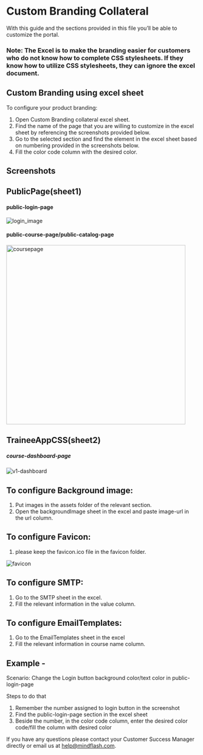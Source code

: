 # Custom Branding Collateral


With this guide and the sections provided in this file you’ll be able to customize the portal.

### Note:  The Excel is to make the branding easier for customers who do not know how to complete CSS stylesheets. If they know how to utilize CSS stylesheets, they can ignore the excel document. 

## Custom Branding using excel sheet

To configure your product branding:
  1. Open Custom Branding collateral excel sheet.
  2. Find the name of the page that you are willing to customize in the excel sheet by referencing the screenshots provided below.
  3. Go to the selected section and find the element in the excel sheet based on numbering provided in the screenshots below.
  4. Fill the color code column with the desired color.
  

  ## Screenshots
## PublicPage(sheet1)


#### public-login-page

![login_image](https://user-images.githubusercontent.com/10574792/98499369-5bb16a00-226f-11eb-8312-5bdcab9c1514.png)

#### public-course-page/public-catalog-page

<img width="471" alt="coursepage" src="https://user-images.githubusercontent.com/10574792/98498391-a8477600-226c-11eb-8927-a0f30c4eb0b7.png">


## TraineeAppCSS(sheet2)

##### course-dashboard-page


![v1-dashboard](https://user-images.githubusercontent.com/10574792/98908394-60338800-24e6-11eb-9577-d8370dcde6a2.png)



 ## To configure Background image:
  1. Put images in the assets folder of the relevant section.
  2. Open the backgroundImage sheet in the excel and paste image-url in the url column.
  
  
## To configure Favicon:
  
  1. please keep the favicon.ico file in the favicon folder.
  
![favicon](https://user-images.githubusercontent.com/10574792/98499097-96ff6900-226e-11eb-821b-29aa47092ae4.png)

## To configure SMTP:
  1. Go to the SMTP sheet in the excel.
  2. Fill the relevant information in the value column.
  
## To configure EmailTemplates:
  1. Go to the EmailTemplates sheet in the excel
  2. Fill the relevant information in course name column.
  


## Example -
 Scenario: Change the Login button background color/text color in public-login-page
 
 Steps to do that

1. Remember the number assigned to login button in the screenshot
2. Find the public-login-page section in the excel sheet 
3. Beside the number, in the color code column, enter the desired color code/fill the column with desired color


If you have any questions please contact your Customer Success Manager directly or email us at help@mindflash.com.


